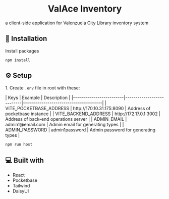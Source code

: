 <h1 id="title" align="center">ValAce Inventory</h1>

<p id="description">a client-side application for Valenzuela City Library inventory system</p>

<h2>🔨 Installation</h2>

<p>Install packages</p>

```
npm install
```

<h2>⚙️ Setup</h2>

<p>1. Create <code>.env</code> file in root with these:</p>
| Keys                    | Example                   | Description                           |
|-------------------------|---------------------------|---------------------------------------|
| VITE_POCKETBASE_ADDRESS | http://170.10.31.175:8090 | Address of pocketbase instance        |
| VITE_BACKEND_ADDRESS    | http://172.17.0.1:3002    | Address of back-end operations server |
| ADMIN_EMAIL             | admin1@email.com          | Admin email for generating types      |
| ADMIN_PASSWORD          | admin1password            | Admin password for generating types   |

```
npm run host
```

<h2>💻 Built with</h2>

- React
- Pocketbase
- Tailwind
- DaisyUI
